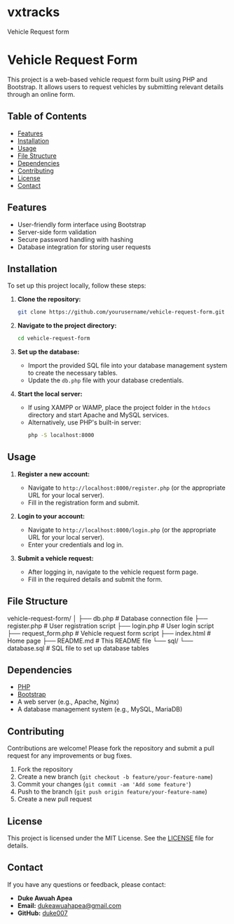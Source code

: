 # vxtracks
Vehicle Request form 

# Vehicle Request Form

This project is a web-based vehicle request form built using PHP and Bootstrap. It allows users to request vehicles by submitting relevant details through an online form.

## Table of Contents

- [Features](#features)
- [Installation](#installation)
- [Usage](#usage)
- [File Structure](#file-structure)
- [Dependencies](#dependencies)
- [Contributing](#contributing)
- [License](#license)
- [Contact](#contact)

## Features

- User-friendly form interface using Bootstrap
- Server-side form validation
- Secure password handling with hashing
- Database integration for storing user requests

## Installation

To set up this project locally, follow these steps:

1. **Clone the repository:**
    ```sh
    git clone https://github.com/yourusername/vehicle-request-form.git
    ```

2. **Navigate to the project directory:**
    ```sh
    cd vehicle-request-form
    ```

3. **Set up the database:**
    - Import the provided SQL file into your database management system to create the necessary tables.
    - Update the `db.php` file with your database credentials.

4. **Start the local server:**
    - If using XAMPP or WAMP, place the project folder in the `htdocs` directory and start Apache and MySQL services.
    - Alternatively, use PHP's built-in server:
        ```sh
        php -S localhost:8000
        ```

## Usage

1. **Register a new account:**
    - Navigate to `http://localhost:8000/register.php` (or the appropriate URL for your local server).
    - Fill in the registration form and submit.

2. **Login to your account:**
    - Navigate to `http://localhost:8000/login.php` (or the appropriate URL for your local server).
    - Enter your credentials and log in.

3. **Submit a vehicle request:**
    - After logging in, navigate to the vehicle request form page.
    - Fill in the required details and submit the form.

## File Structure

vehicle-request-form/
│
├── db.php # Database connection file
├── register.php # User registration script
├── login.php # User login script
├── request_form.php # Vehicle request form script
├── index.html # Home page
├── README.md # This README file
└── sql/
└── database.sql # SQL file to set up database tables



## Dependencies

- [PHP](https://www.php.net/)
- [Bootstrap](https://getbootstrap.com/)
- A web server (e.g., Apache, Nginx)
- A database management system (e.g., MySQL, MariaDB)

## Contributing

Contributions are welcome! Please fork the repository and submit a pull request for any improvements or bug fixes.

1. Fork the repository
2. Create a new branch (`git checkout -b feature/your-feature-name`)
3. Commit your changes (`git commit -am 'Add some feature'`)
4. Push to the branch (`git push origin feature/your-feature-name`)
5. Create a new pull request

## License

This project is licensed under the MIT License. See the [LICENSE](LICENSE) file for details.

## Contact

If you have any questions or feedback, please contact:
- **Duke Awuah Apea**
- **Email:** dukeawuahapea@gmail.com
- **GitHub:** [duke007](https://github.com/duke007/vxtracks.git)
